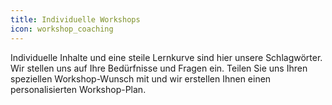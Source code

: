 ```yaml
---
title: Individuelle Workshops
icon: workshop_coaching
---
```


Individuelle Inhalte und eine steile Lernkurve sind hier unsere Schlagwörter. Wir stellen uns auf Ihre Bedürfnisse und Fragen ein. Teilen Sie uns Ihren speziellen Workshop-Wunsch mit und wir erstellen Ihnen einen personalisierten Workshop-Plan.